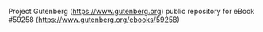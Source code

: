 Project Gutenberg (https://www.gutenberg.org) public repository for
eBook #59258 (https://www.gutenberg.org/ebooks/59258)
